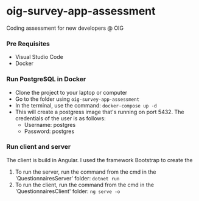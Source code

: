# oig-survey-app-assessment
Coding assessment for new developers @ OIG

### Pre Requisites

* Visual Studio Code
* Docker

### Run PostgreSQL in Docker
*  Clone the project to your laptop or computer
* Go to the folder using ``` oig-survey-app-assessment ```
* In the terminal, use the command: ``` docker-compose up -d ```
* This will create a postgress image that's running on port 5432. The credentials of the user is as follows: 
  * Username: postgres
  * Password: postgres

### Run client and server
The client is build in Angular. I used the framework Bootstrap to create the 

1. To run the server, run the command from the cmd in the 'QuestionnairesServer' folder: ``` dotnet run ```
2. To run the client, run the command from the cmd in the 'QuestionnairesClient' folder: ``` ng serve -o ```
